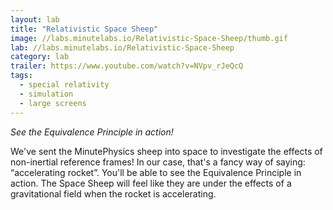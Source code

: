 ```yaml
---
layout: lab
title: "Relativistic Space Sheep"
image: //labs.minutelabs.io/Relativistic-Space-Sheep/thumb.gif
lab: //labs.minutelabs.io/Relativistic-Space-Sheep
category: lab
trailer: https://www.youtube.com/watch?v=NVpv_rJeQcQ
tags:
  - special relativity
  - simulation
  - large screens
---
```


*See the Equivalence Principle in action!*

We've sent the MinutePhysics sheep into space to investigate the effects of non-inertial reference frames! In our case, that's a fancy way of saying: “accelerating rocket”. You'll be able to see the Equivalence Principle in action. The Space Sheep will feel like they are under the effects of a gravitational field when the rocket is accelerating.

